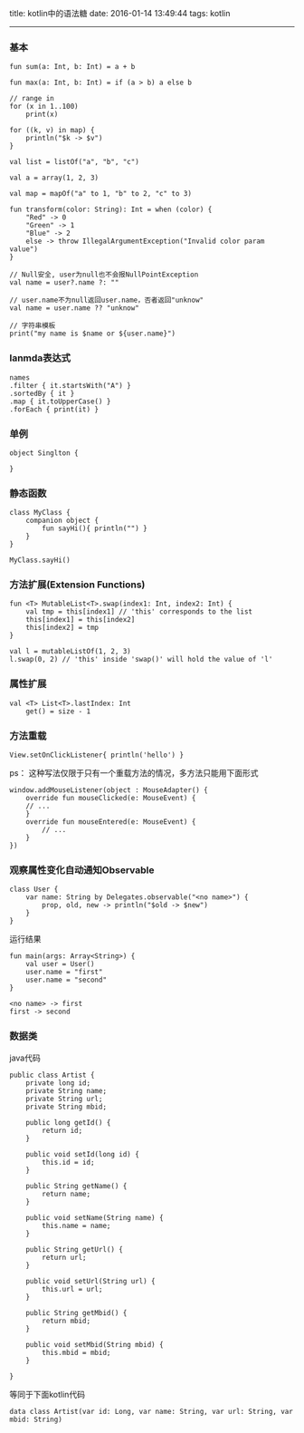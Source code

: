 title: kotlin中的语法糖
date: 2016-01-14 13:49:44
tags: kotlin

---

### 基本

	fun sum(a: Int, b: Int) = a + b
	
	fun max(a: Int, b: Int) = if (a > b) a else b
	
	// range in
	for (x in 1..100) 
		print(x)
		
	for ((k, v) in map) { 
		println("$k -> $v")
	}

	val list = listOf("a", "b", "c")

	val a = array(1, 2, 3)

	val map = mapOf("a" to 1, "b" to 2, "c" to 3)

	fun transform(color: String): Int = when (color) {
		"Red" -> 0
		"Green" -> 1
		"Blue" -> 2
		else -> throw IllegalArgumentException("Invalid color param value")
	}

	// Null安全, user为null也不会报NullPointException
    val name = user?.name ?: ""

	// user.name不为null返回user.name，否者返回"unknow"
	val name = user.name ?? "unknow"
	
	// 字符串模板
	print("my name is $name or ${user.name}")


### lanmda表达式
 
	names
	.filter { it.startsWith("A") } 
	.sortedBy { it }
	.map { it.toUpperCase() } 
	.forEach { print(it) }

<!--more-->

### 单例

```
object Singlton {
	
}
```

### 静态函数

```
class MyClass {
	companion object {
		fun sayHi(){ println("") }
	} 
}
```

```
MyClass.sayHi()
```

### 方法扩展(Extension Functions)

	fun <T> MutableList<T>.swap(index1: Int, index2: Int) {
		val tmp = this[index1] // 'this' corresponds to the list 
		this[index1] = this[index2]
		this[index2] = tmp
	}

	val l = mutableListOf(1, 2, 3)
	l.swap(0, 2) // 'this' inside 'swap()' will hold the value of 'l'

### 属性扩展

	val <T> List<T>.lastIndex: Int 
		get() = size - 1

### 方法重载

 	View.setOnClickListener{ println('hello') }

ps： 这种写法仅限于只有一个重载方法的情况，多方法只能用下面形式

	window.addMouseListener(object : MouseAdapter() { 
		override fun mouseClicked(e: MouseEvent) {
		// ...
		}
		override fun mouseEntered(e: MouseEvent) {
		 	// ...
		}	
	})

### 观察属性变化自动通知Observable

```
class User {
	var name: String by Delegates.observable("<no name>") {
		prop, old, new -> println("$old -> $new")
    }
}
```

运行结果

```
fun main(args: Array<String>) {
	val user = User()
	user.name = "first"
	user.name = "second"
}
```

```
<no name> -> first
first -> second
```


### 数据类

java代码

```
public class Artist {
    private long id;
    private String name;
    private String url;
    private String mbid;
 
    public long getId() {
        return id;
    }
 
    public void setId(long id) {
        this.id = id;
    }
 
    public String getName() {
        return name;
    }
 
    public void setName(String name) {
        this.name = name;
    }
 
    public String getUrl() {
        return url;
    }
 
    public void setUrl(String url) {
        this.url = url;
    }
 
    public String getMbid() {
        return mbid;
    }
 
    public void setMbid(String mbid) {
        this.mbid = mbid;
    }

}
```

等同于下面kotlin代码

```
data class Artist(var id: Long, var name: String, var url: String, var mbid: String)
```


